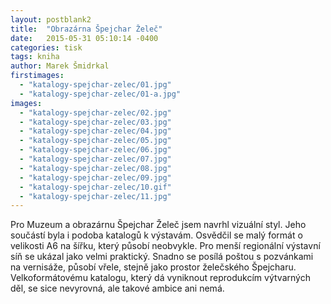 ```yaml
---
layout: postblank2
title:  "Obrazárna Špejchar Želeč"
date:   2015-05-31 05:10:14 -0400
categories: tisk
tags: kniha
author: Marek Šmidrkal
firstimages:
  - "katalogy-spejchar-zelec/01.jpg"
  - "katalogy-spejchar-zelec/01-a.jpg"
images:
  - "katalogy-spejchar-zelec/02.jpg"
  - "katalogy-spejchar-zelec/03.jpg"
  - "katalogy-spejchar-zelec/04.jpg"
  - "katalogy-spejchar-zelec/05.jpg"
  - "katalogy-spejchar-zelec/06.jpg"
  - "katalogy-spejchar-zelec/07.jpg"
  - "katalogy-spejchar-zelec/08.jpg"
  - "katalogy-spejchar-zelec/09.jpg"
  - "katalogy-spejchar-zelec/10.gif"
  - "katalogy-spejchar-zelec/11.jpg"
---
```

<p class="descp">Pro Muzeum a obrazárnu Špejchar Želeč jsem navrhl vizuální styl. Jeho součástí byla i podoba katalogů k výstavám. Osvědčil se malý formát o velikosti A6 na šířku, který působí neobvykle. Pro menší regionální výstavní síň se ukázal jako velmi praktický. Snadno se posílá poštou s pozvánkami na vernisáže, působí vřele, stejně jako prostor želečského Špejcharu. Velkoformátovému katalogu, který dá vyniknout reprodukcím výtvarných děl, se sice nevyrovná, ale takové ambice ani nemá.</p>
